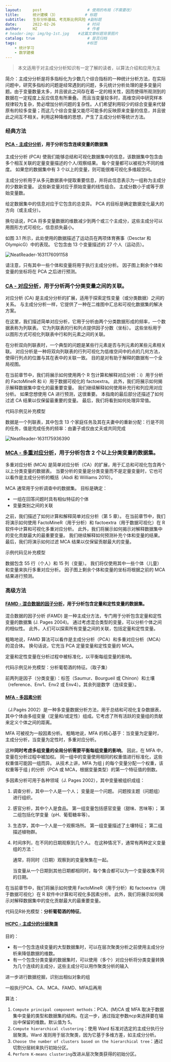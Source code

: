 ```yaml
---
layout:     post                    # 使用的布局（不需要改）
title:      统计建模（3）            # 标题 
subtitle:   生存分析基础、考克斯比例风险 #副标题
date:       2022-02-26              # 时间
author:     HZ                      # 作者
# header-img: img/bg-1st.jpg    #这篇文章标题背景图片
catalog: true                       # 是否归档
tags:                               #标签
    - 统计学习
    - 数学建模
---
```


>本文适用于对主成分分析知识有一定了解的读者，以算法介绍和应用为主

简介：主成分分析是将多指标化为少数几个综合指标的一种统计分析方法，在实际问题中，研究多指标的问题是经常遇到的问题，多元统计分析处理的是多变量问题。由于变量数量太多，并且彼此之间存在着一定的相关性，因而使得所观测到的数据在一定程度上反应信息有所重叠。
而且当变量较多时，高维空间中研究样本规律较为复杂，势必增加分析问题的复杂性。人们希望利用较少的综合变量来代替原有的较多变量；而这几个综合变量又能尽可能多的反映原来变量的信息，并且彼此之间互不相关。利用这种降维的思想，产生了主成分分析等统计方法。

### 经典方法
#### [PCA - 主成分分析](http://www.sthda.com/english/articles/31-principal-component-methods-in-r-practical-guide/112-pca-principal-component-analysis-essentials/)，用于分析包含连续变量的数据集

主成分分析 (PCA) 使我们能够总结和可视化数据集中的信息，该数据集中包含由多个相互关联的定量变量描述的个人/观察结果。 每个变量都可以被视为不同的维度。 如果您的数据集中有 3 个以上的变量，则可能很难可视化多维超空间。

主成分分析用于从多元数据表中提取重要信息，并将此信息表示为一组称为主成分的少数新变量。 这些新变量对应于原始变量的线性组合。 主成分数小于或等于原始变量数。

给定数据集中的信息对应于它包含的总变异。  PCA 的目标是确定数据变化最大的方向（或主成分）。

换句话说，PCA 将多变量数据的维数减少到两个或三个主成分，这些主成分可以用图形方式可视化，信息损失最小。

如图 3.1 所示，此处使用的数据描述了运动员在两项体育赛事（Desctar 和 OlympicG）中的表现。 它包含由 13 个变量描述的 27 个人（运动员）。

![NeatReader-1631176091158](数模整理.assets/NeatReader-1631176091158.png)

请注意，只有其中一些个体和变量将用于执行主成分分析。 因子图上剩余个体和变量的坐标将在 PCA 之后进行预测。

### [CA - 对应分析](http://www.sthda.com/english/articles/31-principal-component-methods-in-r-practical-guide/113-ca-correspondence-analysis-in-r-essentials/)，用于分析两个分类变量之间的关联。

对应分析 (CA) 是主成分分析的扩展，适用于探索定性变量（或分类数据）之间的关系。 与主成分分析一样，它提供了一种在二维图中汇总和可视化数据集的解决方案。

在这里，我们描述简单对应分析，它用于分析由两个分类数据形成的频率，一个数据表称为列联表。 它为列联表的行和列点提供因子分数（坐标）。 这些坐标用于以图形方式可视化列联表中行和列元素之间的关联。

 在分析双向列联表时，一个典型的问题是某些行元素是否与列元素的某些元素相关联。 对应分析是一种将双向列联表的行列可视化为低维空间中的点的几何方法，使得行列点的位置与其在表中的关联一致。 目的是对有助于解释的数据有一个全局视图。

在当前章节中，我们将展示如何使用两个 R 包计算和解释对应分析：i）用于分析的 FactoMineR 和 ii）用于数据可视化的 factoextra。 此外，我们将展示如何揭示解释数据集中变化的最重要变量。 我们继续解释如何使用补充行和列应用对应分析。 如果您想使用 CA 进行预测，这很重要。 本指南的最后部分还描述了如何过滤 CA 结果以仅保留最重要的变量。 最后，我们将看到如何处理异常值。

代码示例见补充模型

数据是一个列联表，其中包含 13 个家庭任务及其在夫妻中的重新分配：行是不同的任务，值是完成任务的频率：由妻子或仅由丈夫或共同完成

![NeatReader-1631175936390](数模整理.assets/NeatReader-1631175936390.png)



### [MCA - 多重对应分析](http://www.sthda.com/english/articles/31-principal-component-methods-in-r-practical-guide/114-mca-multiple-correspondence-analysis-in-r-essentials/)，用于分析包含 2 个以上分类变量的数据集。

多重对应分析 (MCA) 是简单对应分析（CA）的扩展，用于汇总和可视化包含两个以上分类变量的数据表。 当要分析的变量是分类变量而不是定量变量时，它也可以看作是主成分分析的概括（Abdi 和 Williams 2010）。

 MCA 通常用于分析调查中的数据集。 目标是确定：

*  一组在回答问题时具有相似特征的个体 
*  变量类别之间的关联 

之前，我们描述了如何计算和解释简单对应分析（第 5 章）。 在当前章节中，我们将演示如何使用 FactoMineR（用于分析）和 factoextra（用于数据可视化）在 R 软件中计算和可视化多重对应分析。 此外，我们将展示如何揭示对解释数据集中的变化贡献最大的最重要变量。 我们继续解释如何预测补充个体和变量的结果。 最后，我们将演示如何过滤 MCA 结果以仅保留贡献最大的变量。

示例代码见补充模型

数据包含 55 行（个人）和 15 列（变量）。 我们将仅使用其中一些个体（儿童）和变量来执行多重对应分析。 因子图上剩余个体和变量的坐标将根据之前的 MCA 结果进行预测。

### 高级方法

#### [FAMD - 混合数据的因子分析](http://www.sthda.com/english/articles/31-principal-component-methods-in-r-practical-guide/115-famd-factor-analysis-of-mixed-data-in-r-essentials/)，用于分析包含定量和定性变量的数据集。

混合数据的因子分析 (FAMD) 是一种主成分方法，专门用于分析包含定量和定性变量的数据集 (J. Pages 2004)。 通过考虑混合类型的变量，可以分析个体之间的相似性。 此外，人们可以探索所有变量之间的关联，包括定量和定性变量。

粗略地说，FAMD 算法可以看作是主成分分析（PCA）和多重对应分析（MCA）的混合体。 换句话说，它充当 PCA 定量变量和定性变量的 MCA。
    

定量和定性变量在分析过程中被标准化，以平衡每组变量的影响。

代码示例见补充模型：分析葡萄酒的特征。（取子集）

前两列是因子（分类变量）：标签（Saumur、Bourgueil 或 Chinon）和土壤（reference、Env1、Env2 或 Env4）。其余列是数字（连续变量）。

#### [MFA - 多因素分析](http://www.sthda.com/english/articles/31-principal-component-methods-in-r-practical-guide/116-mfa-multiple-factor-analysis-in-r-essentials/)

（J.Pagès 2002）是一种多变量数据分析方法，用于总结和可视化复杂数据表，其中个体由多组变量（定量和/或定性）组成。它考虑了所有活跃的变量组的贡献来定义个体之间的距离。

MFA 可被视为一般因素分析。 粗略地说，MFA 的核心基于：当变量为定量时，主成分分析，当变量为定性时，多重对应分析。

这种**同时考虑多组变量的全局分析需要平衡每组变量的影响**。 因此，在 MFA 中，变量在分析过程中被加权。 同一组中的变量使用相同的权重值进行标准化，这些权重值可能因一组而异。 从技术上讲，MFA 为组 j 的每个变量分配一个权重，该权重等于组 j 的分析（PCA 或 MCA，根据变量类型）的第一个特征值的倒数。

多因素分析可用于各种领域（J. Pages 2002），其中变量被组织成组： 

1. 调查分析，其中一个人是一个人； 变量是一个问题。 问题按主题（问题组）进行组织。

2. 感官分析，其中个人是食品。 第一组变量包括感官变量（甜味、苦味等）； 第二组包括化学变量（pH、葡萄糖率等）。

3. 生态学，其中一个人是一个观察场所。 第一组变量描述了土壤特征； 第二组描述植物群。

4. 时间序列，在不同的日期观察到几个人。 在这种情况下，通常有两种定义变量组的方法：

   通常，将同时（日期）观察到的变量聚集在一起。

   当变量从一个日期到其他日期都相同时，每个集合都可以为一个变量收集不同的日期。

  在当前章节中，我们将展示如何使用 FactoMineR（用于分析）和 factoextra（用于数据可视化）在 R 软件中计算和可视化多因素分析。 此外，我们将展示如何揭示对解释数据集中的变化贡献最大的最重要变量。

代码见R补充模型：**分析葡萄酒的特征**。


#### [ HCPC - 主成分的分层聚类](http://www.sthda.com/english/articles/31-principal-component-methods-in-r-practical-guide/117-hcpc-hierarchical-clustering-on-principal-components-essentials/)

  目的：

  - 有一个包含连续变量的大型数据集时，可以在层次聚类分析之前使用主成分分析来降低数据的维数。
  - 有一个包含分类变量的数据集时，可以使用（多个）对应分析将分类变量转换为几个连续的主成分，这些主成分可以用作聚类分析的输入

  进一步进行数据挖掘，识别出相似对象的组

  一般执行PCA、CA、MCA、FAMD、MFA后再用

  算法：

  1. `Compute principal component methods`：PCA、(M)CA 或 MFA 取决于数据集中变量的类型和数据集的结构。在这一步，通过指定参数*ncp*来选择要在输出中保留的维数。默认值为 5。
  2. `Compute hierarchical clustering`：使用 Ward 标准对选定的主成分执行分层聚类。Ward 准则用于层次聚类，因为它基于多维方差，如主成分分析。
  3. `Choose the number of clusters based on the hierarchical tree`：通过切割分层树来执行初始分区。
  4. `Perform K-means clustering`改进从层次聚类获得的初始分区。
